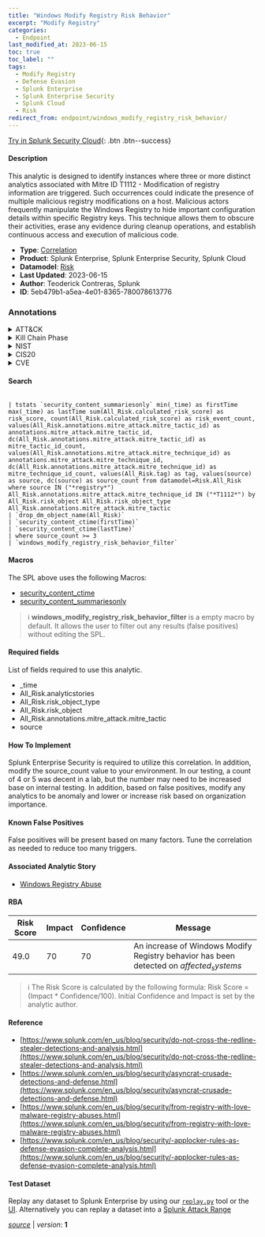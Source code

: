 ```yaml
---
title: "Windows Modify Registry Risk Behavior"
excerpt: "Modify Registry"
categories:
  - Endpoint
last_modified_at: 2023-06-15
toc: true
toc_label: ""
tags:
  - Modify Registry
  - Defense Evasion
  - Splunk Enterprise
  - Splunk Enterprise Security
  - Splunk Cloud
  - Risk
redirect_from: endpoint/windows_modify_registry_risk_behavior/
---
```




[Try in Splunk Security Cloud](https://www.splunk.com/en_us/cyber-security.html){: .btn .btn--success}

#### Description

This analytic is designed to identify instances where three or more distinct analytics associated with Mitre ID T1112 - Modification of registry information are triggered. Such occurrences could indicate the presence of multiple malicious registry modifications on a host. Malicious actors frequently manipulate the Windows Registry to hide important configuration details within specific Registry keys. This technique allows them to obscure their activities, erase any evidence during cleanup operations, and establish continuous access and execution of malicious code.

- **Type**: [Correlation](https://github.com/splunk/security_content/wiki/Detection-Analytic-Types)
- **Product**: Splunk Enterprise, Splunk Enterprise Security, Splunk Cloud
- **Datamodel**: [Risk](https://docs.splunk.com/Documentation/CIM/latest/User/Risk)
- **Last Updated**: 2023-06-15
- **Author**: Teoderick Contreras, Splunk
- **ID**: 5eb479b1-a5ea-4e01-8365-780078613776

### Annotations
<details>
  <summary>ATT&CK</summary>

<div markdown="1">

#### [ATT&CK](https://attack.mitre.org/)

| ID          | Technique   | Tactic         |
| ----------- | ----------- |--------------- |
| [T1112](https://attack.mitre.org/techniques/T1112/) | Modify Registry | Defense Evasion |

</div>
</details>


<details>
  <summary>Kill Chain Phase</summary>

<div markdown="1">

* Exploitation


</div>
</details>


<details>
  <summary>NIST</summary>

<div markdown="1">

* DE.AE



</div>
</details>

<details>
  <summary>CIS20</summary>

<div markdown="1">

* CIS 10



</div>
</details>

<details>
  <summary>CVE</summary>

<div markdown="1">


</div>
</details>


#### Search

```

| tstats `security_content_summariesonly` min(_time) as firstTime max(_time) as lastTime sum(All_Risk.calculated_risk_score) as risk_score, count(All_Risk.calculated_risk_score) as risk_event_count, values(All_Risk.annotations.mitre_attack.mitre_tactic_id) as annotations.mitre_attack.mitre_tactic_id, dc(All_Risk.annotations.mitre_attack.mitre_tactic_id) as mitre_tactic_id_count, values(All_Risk.annotations.mitre_attack.mitre_technique_id) as annotations.mitre_attack.mitre_technique_id, dc(All_Risk.annotations.mitre_attack.mitre_technique_id) as mitre_technique_id_count, values(All_Risk.tag) as tag, values(source) as source, dc(source) as source_count from datamodel=Risk.All_Risk where source IN ("*registry*") All_Risk.annotations.mitre_attack.mitre_technique_id IN ("*T1112*") by All_Risk.risk_object All_Risk.risk_object_type All_Risk.annotations.mitre_attack.mitre_tactic 
| `drop_dm_object_name(All_Risk)` 
| `security_content_ctime(firstTime)` 
| `security_content_ctime(lastTime)` 
| where source_count >= 3 
| `windows_modify_registry_risk_behavior_filter`
```

#### Macros
The SPL above uses the following Macros:
* [security_content_ctime](https://github.com/splunk/security_content/blob/develop/macros/security_content_ctime.yml)
* [security_content_summariesonly](https://github.com/splunk/security_content/blob/develop/macros/security_content_summariesonly.yml)

> :information_source:
> **windows_modify_registry_risk_behavior_filter** is a empty macro by default. It allows the user to filter out any results (false positives) without editing the SPL.



#### Required fields
List of fields required to use this analytic.
* _time
* All_Risk.analyticstories
* All_Risk.risk_object_type
* All_Risk.risk_object
* All_Risk.annotations.mitre_attack.mitre_tactic
* source



#### How To Implement
Splunk Enterprise Security is required to utilize this correlation. In addition, modify the source_count value to your environment. In our testing, a count of 4 or 5 was decent in a lab, but the number may need to be increased base on internal testing. In addition, based on false positives, modify any analytics to be anomaly and lower or increase risk based on organization importance.
#### Known False Positives
False positives will be present based on many factors. Tune the correlation as needed to reduce too many triggers.

#### Associated Analytic Story
* [Windows Registry Abuse](/stories/windows_registry_abuse)




#### RBA

| Risk Score  | Impact      | Confidence   | Message      |
| ----------- | ----------- |--------------|--------------|
| 49.0 | 70 | 70 | An increase of Windows Modify Registry behavior has been detected on $affected_systems$ |


> :information_source:
> The Risk Score is calculated by the following formula: Risk Score = (Impact * Confidence/100). Initial Confidence and Impact is set by the analytic author.


#### Reference

* [https://www.splunk.com/en_us/blog/security/do-not-cross-the-redline-stealer-detections-and-analysis.html](https://www.splunk.com/en_us/blog/security/do-not-cross-the-redline-stealer-detections-and-analysis.html)
* [https://www.splunk.com/en_us/blog/security/asyncrat-crusade-detections-and-defense.html](https://www.splunk.com/en_us/blog/security/asyncrat-crusade-detections-and-defense.html)
* [https://www.splunk.com/en_us/blog/security/from-registry-with-love-malware-registry-abuses.html](https://www.splunk.com/en_us/blog/security/from-registry-with-love-malware-registry-abuses.html)
* [https://www.splunk.com/en_us/blog/security/-applocker-rules-as-defense-evasion-complete-analysis.html](https://www.splunk.com/en_us/blog/security/-applocker-rules-as-defense-evasion-complete-analysis.html)



#### Test Dataset
Replay any dataset to Splunk Enterprise by using our [`replay.py`](https://github.com/splunk/attack_data#using-replaypy) tool or the [UI](https://github.com/splunk/attack_data#using-ui).
Alternatively you can replay a dataset into a [Splunk Attack Range](https://github.com/splunk/attack_range#replay-dumps-into-attack-range-splunk-server)




[*source*](https://github.com/splunk/security_content/tree/develop/detections/endpoint/windows_modify_registry_risk_behavior.yml) \| *version*: **1**
